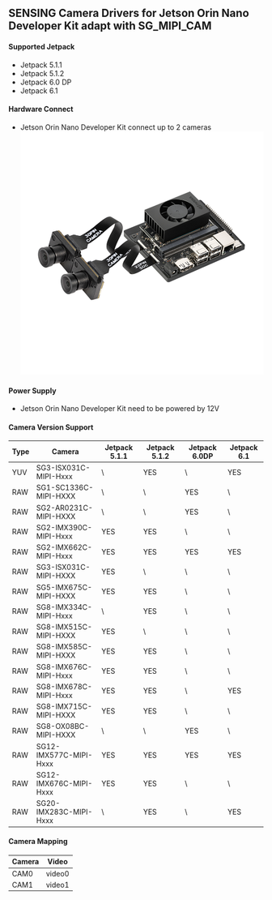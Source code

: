 ## SENSING Camera Drivers for Jetson Orin Nano Developer Kit adapt with SG_MIPI_CAM

#### Supported Jetpack

* Jetpack 5.1.1
* Jetpack 5.1.2
* Jetpack 6.0 DP
* Jetpack 6.1

#### Hardware Connect

* Jetson Orin Nano Developer Kit connect up to 2 cameras
  ![atl text](../../Picture/SENSING%20Deserializer%20Adapt%20Board/NVIDIA%20Jetson%20Orin%20Nano.png)

#### Power Supply

* Jetson Orin Nano Developer Kit need to be powered by 12V

#### Camera Version Support

| Type | Camera                 | Jetpack 5.1.1 | Jetpack 5.1.2 | Jetpack 6.0DP | Jetpack 6.1 |
| ---- | ---------------------- | ------------- | ------------- | ------------- | ----------- |
| YUV  | SG3-ISX031C-MIPI-Hxxx  | \             | YES           | \             | YES         |
| RAW  | SG1-SC1336C-MIPI-HXXX  | \             | \             | YES           | \           |
| RAW  | SG2-AR0231C-MIPI-HXXX  | \             | \             | YES           | \           |
| RAW  | SG2-IMX390C-MIPI-Hxxx  | YES           | YES           | \             | \           |
| RAW  | SG2-IMX662C-MIPI-Hxxx  | YES           | YES           | YES           | YES         |
| RAW  | SG3-ISX031C-MIPI-HXXX  | YES           | \             | \             | \           |
| RAW  | SG5-IMX675C-MIPI-HXXX  | YES           | YES           | \             | \           |
| RAW  | SG8-IMX334C-MIPI-Hxxx  | \             | YES           | \             | \           |
| RAW  | SG8-IMX515C-MIPI-HXXX  | YES           | \             | \             | \           |
| RAW  | SG8-IMX585C-MIPI-HXXX  | YES           | YES           | \             | \           |
| RAW  | SG8-IMX676C-MIPI-Hxxx  | YES           | YES           | \             | \           |
| RAW  | SG8-IMX678C-MIPI-Hxxx  | YES           | YES           | \             | YES         |
| RAW  | SG8-IMX715C-MIPI-HXXX  | YES           | YES           | \             | \           |
| RAW  | SG8-OX08BC-MIPI-HXXX   | \             | \             | YES           | \           |
| RAW  | SG12-IMX577C-MIPI-Hxxx | YES           | YES           | YES           | YES         |
| RAW  | SG12-IMX676C-MIPI-Hxxx | YES           | YES           | \             | \           |
| RAW  | SG20-IMX283C-MIPI-Hxxx | \             | YES           | \             | YES         |

#### Camera Mapping

| Camera | Video  |
| ------ | ------ |
| CAM0   | video0 |
| CAM1   | video1 |
